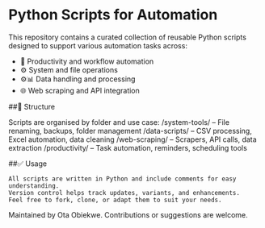 # Python Scripts for Automation

This repository contains a curated collection of reusable Python scripts designed to support various automation tasks across:
   - 🧠 Productivity and workflow automation
   - ⚙️ System and file operations
   - ⚙️📊 Data handling and processing
   - 🌐 Web scraping and API integration
     
##🔖 Structure

Scripts are organised by folder and use case:
    /system-tools/ – File renaming, backups, folder management
    /data-scripts/ – CSV processing, Excel automation, data cleaning
    /web-scraping/ – Scrapers, API calls, data extraction
    /productivity/ – Task automation, reminders, scheduling tools

##✅ Usage

    All scripts are written in Python and include comments for easy understanding.
    Version control helps track updates, variants, and enhancements.
    Feel free to fork, clone, or adapt them to suit your needs.

Maintained by Ota Obiekwe. Contributions or suggestions are welcome.
